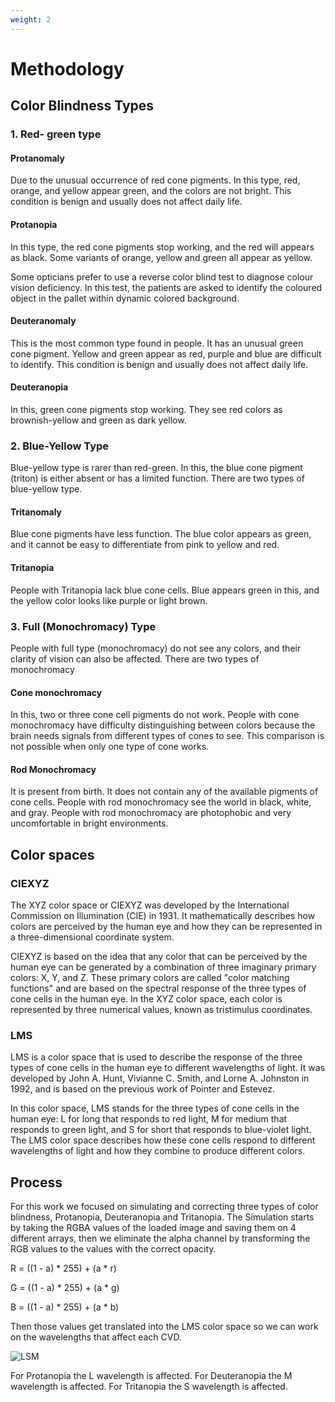 ```yaml
---
weight: 2
---
```

# Methodology

## Color Blindness Types

### 1. Red- green type
					

#### Protanomaly
    
Due to the unusual occurrence of red cone pigments. In this type, red, orange, and yellow appear green, and the colors are not bright. This condition is benign and usually does not affect daily life.

#### Protanopia 

In this type, the red cone pigments stop working, and the red will appears as black. Some variants of orange, yellow and green all appear as yellow.

Some opticians prefer to use a reverse color blind test to diagnose colour vision deficiency. In this test, the patients are asked to identify the coloured object in the pallet within dynamic colored background.

#### Deuteranomaly

This is the most common type found in people. It has an unusual green cone pigment. Yellow and green appear as red, purple and blue are difficult to identify. This condition is benign and usually does not affect daily life.

#### Deuteranopia 
In this, green cone pigments stop working. They see red colors as brownish-yellow and green as dark yellow.

### 2. Blue-Yellow Type

Blue-yellow type is rarer than red-green. In this, the blue cone pigment (triton) is either absent or has a limited function. There are two types of blue-yellow type.

#### Tritanomaly 
Blue cone pigments have less function. The blue color appears as green, and it cannot be easy to differentiate from pink to yellow and red.

#### Tritanopia 
People with Tritanopia lack blue cone cells. Blue appears green in this, and the yellow color looks like purple or light brown.

### 3. Full (Monochromacy) Type

People with full type (monochromacy) do not see any colors, and their clarity of vision can also be affected. There are two types of monochromacy

#### Cone monochromacy

In this, two or three cone cell pigments do not work. People with cone monochromacy have difficulty distinguishing between colors because the brain needs signals from different types of cones to see. This comparison is not possible when only one type of cone works.

#### Rod Monochromacy

It is present from birth. It does not contain any of the available pigments of cone cells. People with rod monochromacy see the world in black, white, and gray. People with rod monochromacy are photophobic and very uncomfortable in bright environments.

## Color spaces

### CIEXYZ

The XYZ color space or CIEXYZ was developed by the International Commission on Illumination (CIE) in 1931. It mathematically describes how colors are perceived by the human eye and how they can be represented in a three-dimensional coordinate system.

CIEXYZ is based on the idea that any color that can be perceived by the human eye can be generated by a combination of three imaginary primary colors: X, Y, and Z. These primary colors are called "color matching functions" and are based on the spectral response of the three types of cone cells in the human eye. In the XYZ color space, each color is represented by three numerical values, known as tristimulus coordinates.


### LMS

LMS is a color space that is used to describe the response of the three types of cone cells in the human eye to different wavelengths of light. It was developed by John A. Hunt, Vivianne C. Smith, and Lorne A. Johnston in 1992, and is based on the previous work of Pointer and Estevez.

In this color space, LMS stands for the three types of cone cells in the human eye: L for long that responds to red light, M for medium that responds to green light, and S for short that responds to blue-violet light. The LMS color space describes how these cone cells respond to different wavelengths of light and how they combine to produce different colors.

## Process

For this work we focused on simulating and correcting three types of color blindness, Protanopia, Deuteranopia and Tritanopia.
The Simulation starts by taking the RGBA values of the loaded image and saving them on 4 different arrays, then we eliminate the alpha channel by transforming the RGB values to the values with the correct opacity.

R = ((1 - a) * 255) + (a * r)

G = ((1 - a) * 255) + (a * g)

B = ((1 - a) * 255) + (a * b)

Then those values get translated into the LMS color space so we can work on the wavelengths that affect each CVD.

<img src="/LSM.svg" alt="LSM" />

For Protanopia the L wavelength is affected.
For Deuteranopia the M wavelength is affected.
For Tritanopia the S wavelength is affected.